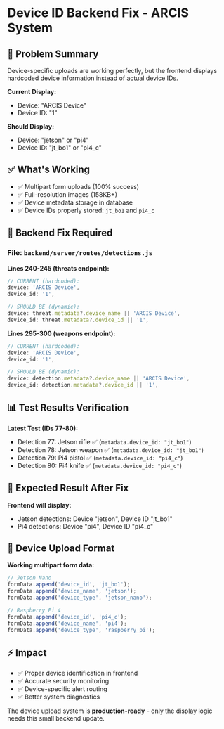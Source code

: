 # Device ID Backend Fix - ARCIS System

## 🎯 Problem Summary
Device-specific uploads are working perfectly, but the frontend displays hardcoded device information instead of actual device IDs.

**Current Display:**
- Device: "ARCIS Device" 
- Device ID: "1"

**Should Display:**
- Device: "jetson" or "pi4"
- Device ID: "jt_bo1" or "pi4_c"

## ✅ What's Working
- ✅ Multipart form uploads (100% success)
- ✅ Full-resolution images (158KB+)
- ✅ Device metadata storage in database
- ✅ Device IDs properly stored: `jt_bo1` and `pi4_c`

## 🔧 Backend Fix Required

### File: `backend/server/routes/detections.js`

**Lines 240-245 (threats endpoint):**
```javascript
// CURRENT (hardcoded):
device: 'ARCIS Device',
device_id: '1',

// SHOULD BE (dynamic):
device: threat.metadata?.device_name || 'ARCIS Device',
device_id: threat.metadata?.device_id || '1',
```

**Lines 295-300 (weapons endpoint):**
```javascript
// CURRENT (hardcoded):
device: 'ARCIS Device',
device_id: '1',

// SHOULD BE (dynamic):
device: detection.metadata?.device_name || 'ARCIS Device',
device_id: detection.metadata?.device_id || '1',
```

## 📊 Test Results Verification

**Latest Test (IDs 77-80):**
- Detection 77: Jetson rifle ✅ (`metadata.device_id: "jt_bo1"`)
- Detection 78: Jetson weapon ✅ (`metadata.device_id: "jt_bo1"`)  
- Detection 79: Pi4 pistol ✅ (`metadata.device_id: "pi4_c"`)
- Detection 80: Pi4 knife ✅ (`metadata.device_id: "pi4_c"`)

## 🚀 Expected Result After Fix

**Frontend will display:**
- Jetson detections: Device "jetson", Device ID "jt_bo1"
- Pi4 detections: Device "pi4", Device ID "pi4_c"

## 📝 Device Upload Format

**Working multipart form data:**
```javascript
// Jetson Nano
formData.append('device_id', 'jt_bo1');
formData.append('device_name', 'jetson');
formData.append('device_type', 'jetson_nano');

// Raspberry Pi 4  
formData.append('device_id', 'pi4_c');
formData.append('device_name', 'pi4');
formData.append('device_type', 'raspberry_pi');
```

## ⚡ Impact
- ✅ Proper device identification in frontend
- ✅ Accurate security monitoring
- ✅ Device-specific alert routing
- ✅ Better system diagnostics

The device upload system is **production-ready** - only the display logic needs this small backend update. 